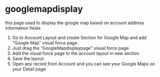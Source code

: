 # googlemapdisplay
this page used to display the google map based on account address information fields

1. Go to Account Layout and create Section for Google Map and add “Google Map” visual force page.
2. Just drag the “GoogleMapdisplaypage” visual force page.
3. Add the visual force page to the account layout in new section 
4. Save the layout
5. Open any record from Account and you can see your Google Maps on your Detail page

